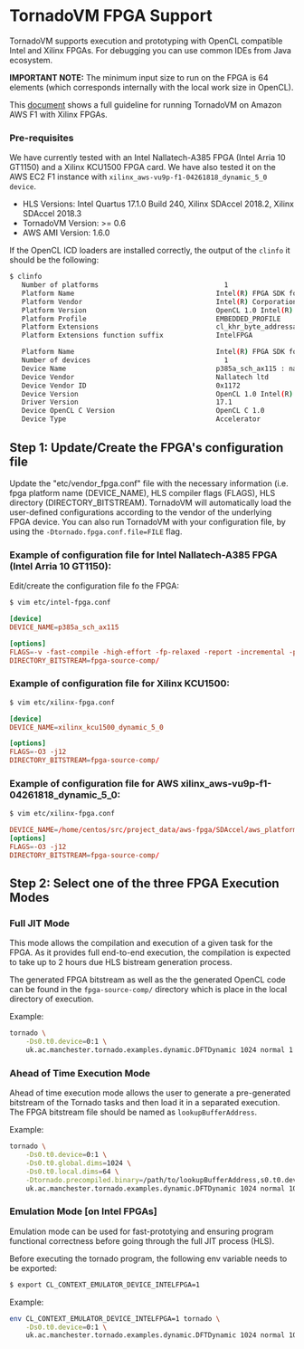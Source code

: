 # TornadoVM FPGA Support

TornadoVM supports execution and prototyping with OpenCL compatible Intel and Xilinx FPGAs. For debugging you can use common IDEs from Java ecosystem.

**IMPORTANT NOTE:** The minimum input size to run on the FPGA is 64 elements (which corresponds internally with the local work size in OpenCL).

This [document](17_AWS.md) shows a full guideline for running TornadoVM on Amazon AWS F1 with Xilinx FPGAs.


### Pre-requisites

We have currently tested with an Intel Nallatech-A385 FPGA (Intel Arria 10 GT1150) and a Xilinx KCU1500 FPGA card.
We have also tested it on the AWS EC2 F1 instance with `xilinx_aws-vu9p-f1-04261818_dynamic_5_0 device`.

* HLS Versions: Intel Quartus 17.1.0 Build 240, Xilinx SDAccel 2018.2, Xilinx SDAccel 2018.3
* TornadoVM Version: >= 0.6
* AWS AMI Version: 1.6.0

If the OpenCL ICD loaders are installed correctly, the output of the ```clinfo``` it should be the following:  

```bash
$ clinfo
   Number of platforms                               1
   Platform Name                                   Intel(R) FPGA SDK for OpenCL(TM)
   Platform Vendor                                 Intel(R) Corporation
   Platform Version                                OpenCL 1.0 Intel(R) FPGA SDK for OpenCL(TM), Version 17.1
   Platform Profile                                EMBEDDED_PROFILE
   Platform Extensions                             cl_khr_byte_addressable_store cles_khr_int64 cl_intelfpga_live_object_tracking cl_intelfpga_compiler_mode cl_khr_icd cl_khr_3d_image_writes
   Platform Extensions function suffix             IntelFPGA

   Platform Name                                   Intel(R) FPGA SDK for OpenCL(TM)
   Number of devices                                 1
   Device Name                                     p385a_sch_ax115 : nalla_pcie (aclnalla_pcie0)
   Device Vendor                                   Nallatech ltd
   Device Vendor ID                                0x1172
   Device Version                                  OpenCL 1.0 Intel(R) FPGA SDK for OpenCL(TM), Version 17.1
   Driver Version                                  17.1
   Device OpenCL C Version                         OpenCL C 1.0
   Device Type                                     Accelerator
```

## Step 1: Update/Create the FPGA's configuration file

Update the "etc/vendor_fpga.conf" file with the necessary information (i.e. fpga platform name (DEVICE_NAME), HLS compiler flags (FLAGS), HLS directory (DIRECTORY_BITSTREAM). TornadoVM will automatically load the user-defined configurations according to the vendor of the underlying FPGA device.  You can also run TornadoVM with your configuration file, by using the `-Dtornado.fpga.conf.file=FILE` flag.

### Example of configuration file for Intel Nallatech-A385 FPGA (Intel Arria 10 GT1150):

Edit/create the configuration file fo the FPGA:

```bash
$ vim etc/intel-fpga.conf
```

```conf
[device]
DEVICE_NAME=p385a_sch_ax115

[options]
FLAGS=-v -fast-compile -high-effort -fp-relaxed -report -incremental -profile
DIRECTORY_BITSTREAM=fpga-source-comp/
```

### Example of configuration file for Xilinx KCU1500:

```bash
$ vim etc/xilinx-fpga.conf
```

```conf
[device]
DEVICE_NAME=xilinx_kcu1500_dynamic_5_0

[options]
FLAGS=-O3 -j12
DIRECTORY_BITSTREAM=fpga-source-comp/
```

### Example of configuration file for AWS xilinx_aws-vu9p-f1-04261818_dynamic_5_0:

```bash
$ vim etc/xilinx-fpga.conf
```

```conf
DEVICE_NAME=/home/centos/src/project_data/aws-fpga/SDAccel/aws_platform/xilinx_aws-vu9p-f1-04261818_dynamic_5_0/xilinx_aws-vu9p-f1-04261818_dynamic_5_0.xpfm
[options]
FLAGS=-O3 -j12
DIRECTORY_BITSTREAM=fpga-source-comp/
```

## Step 2: Select one of the three FPGA Execution Modes  

### Full JIT Mode  

This mode allows the compilation and execution of a given task for the FPGA. As it provides full end-to-end execution, the compilation is expected to take up to 2 hours due HLS bistream generation process.  

The generated FPGA bitstream as well as the the generated OpenCL code can be found in the `fpga-source-comp/` directory which is place in the local directory of execution.

Example:

```bash
tornado \
    -Ds0.t0.device=0:1 \
    uk.ac.manchester.tornado.examples.dynamic.DFTDynamic 1024 normal 1
```

### Ahead of Time Execution Mode

Ahead of time execution mode allows the user to generate a pre-generated bitstream of the Tornado tasks and then load it in a separated execution. The FPGA bitstream file should be named as `lookupBufferAddress`.

Example:  

```bash
tornado \
    -Ds0.t0.device=0:1 \
    -Ds0.t0.global.dims=1024 \
    -Ds0.t0.local.dims=64 \
    -Dtornado.precompiled.binary=/path/to/lookupBufferAddress,s0.t0.device=0:1 \
    uk.ac.manchester.tornado.examples.dynamic.DFTDynamic 1024 normal 10
```

### Emulation Mode [on Intel FPGAs]

Emulation mode can be used for fast-prototying and ensuring program functional correctness before going through the full JIT process (HLS).

Before executing the tornado program, the following env variable needs to be exported:  

```bash
$ export CL_CONTEXT_EMULATOR_DEVICE_INTELFPGA=1
```

Example:  

```bash
env CL_CONTEXT_EMULATOR_DEVICE_INTELFPGA=1 tornado \
    -Ds0.t0.device=0:1 \
    uk.ac.manchester.tornado.examples.dynamic.DFTDynamic 1024 normal 10
```

